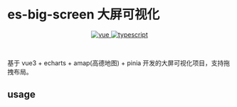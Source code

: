 # es-big-screen 大屏可视化

<p align="center">
	<a href="https://www.npmjs.com/package/vue" target="_blank">
		<img src="https://img.shields.io/badge/vuejs-vue3.x-green" alt="vue">
	</a>
	<a href="https://www.npmjs.com/package/typescript" target="_blank">
		<img src="https://img.shields.io/badge/typescript-%3E4.0.0-blue" alt="typescript">
	</a>
</p>
<p>&nbsp;</p>

基于 vue3 + echarts + amap(高德地图) + pinia 开发的大屏可视化项目，支持拖拽布局。

## usage

